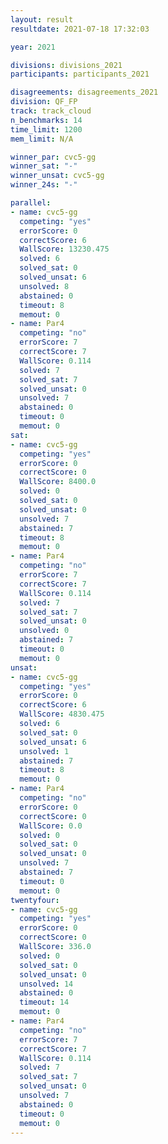 ```yaml
---
layout: result
resultdate: 2021-07-18 17:32:03

year: 2021

divisions: divisions_2021
participants: participants_2021

disagreements: disagreements_2021
division: QF_FP
track: track_cloud
n_benchmarks: 14
time_limit: 1200
mem_limit: N/A

winner_par: cvc5-gg
winner_sat: "-"
winner_unsat: cvc5-gg
winner_24s: "-"

parallel:
- name: cvc5-gg
  competing: "yes"
  errorScore: 0
  correctScore: 6
  WallScore: 13230.475
  solved: 6
  solved_sat: 0
  solved_unsat: 6
  unsolved: 8
  abstained: 0
  timeout: 8
  memout: 0
- name: Par4
  competing: "no"
  errorScore: 7
  correctScore: 7
  WallScore: 0.114
  solved: 7
  solved_sat: 7
  solved_unsat: 0
  unsolved: 7
  abstained: 0
  timeout: 0
  memout: 0
sat:
- name: cvc5-gg
  competing: "yes"
  errorScore: 0
  correctScore: 0
  WallScore: 8400.0
  solved: 0
  solved_sat: 0
  solved_unsat: 0
  unsolved: 7
  abstained: 7
  timeout: 8
  memout: 0
- name: Par4
  competing: "no"
  errorScore: 7
  correctScore: 7
  WallScore: 0.114
  solved: 7
  solved_sat: 7
  solved_unsat: 0
  unsolved: 0
  abstained: 7
  timeout: 0
  memout: 0
unsat:
- name: cvc5-gg
  competing: "yes"
  errorScore: 0
  correctScore: 6
  WallScore: 4830.475
  solved: 6
  solved_sat: 0
  solved_unsat: 6
  unsolved: 1
  abstained: 7
  timeout: 8
  memout: 0
- name: Par4
  competing: "no"
  errorScore: 0
  correctScore: 0
  WallScore: 0.0
  solved: 0
  solved_sat: 0
  solved_unsat: 0
  unsolved: 7
  abstained: 7
  timeout: 0
  memout: 0
twentyfour:
- name: cvc5-gg
  competing: "yes"
  errorScore: 0
  correctScore: 0
  WallScore: 336.0
  solved: 0
  solved_sat: 0
  solved_unsat: 0
  unsolved: 14
  abstained: 0
  timeout: 14
  memout: 0
- name: Par4
  competing: "no"
  errorScore: 7
  correctScore: 7
  WallScore: 0.114
  solved: 7
  solved_sat: 7
  solved_unsat: 0
  unsolved: 7
  abstained: 0
  timeout: 0
  memout: 0
---
```

